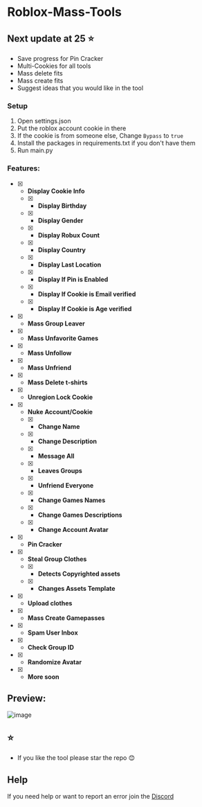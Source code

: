 # Roblox-Mass-Tools
## Next update at 25 ⭐
- Save progress for Pin Cracker
- Multi-Cookies for all tools
- Mass delete fits
- Mass create fits
- Suggest ideas that you would like in the tool

### Setup
1. Open settings.json
2. Put the roblox account cookie in there
3. If the cookie is from someone else, Change `Bypass` to `true`
4. Install the packages in requirements.txt if you don't have them
5. Run main.py
### Features:
- [x] - **Display Cookie Info**
  - [x] - **Display Birthday**
  - [x] - **Display Gender**
  - [x] - **Display Robux Count**
  - [x] - **Display Country**
  - [x] - **Display Last Location**
  - [x] - **Display If Pin is Enabled**
  - [x] - **Display If Cookie is Email verified**
  - [x] - **Display If Cookie is Age verified**
- [x] - **Mass Group Leaver**
- [x] - **Mass Unfavorite Games**
- [x] - **Mass Unfollow**
- [x] - **Mass Unfriend**
- [x] - **Mass Delete t-shirts**
- [x] - **Unregion Lock Cookie**
- [x] - **Nuke Account/Cookie**
  - [x] - **Change Name**
  - [x] - **Change Description**
  - [x] - **Message All**
  - [x] - **Leaves Groups**
  - [x] - **Unfriend Everyone**
  - [x] - **Change Games Names**
  - [x] - **Change Games Descriptions**
  - [x] - **Change Account Avatar**
- [x] - **Pin Cracker**
- [x] - **Steal Group Clothes**
  - [x] - **Detects Copyrighted assets**
  - [x] - **Changes Assets Template**
- [x] - **Upload clothes** 
- [x] - **Mass Create Gamepasses** 
- [x] - **Spam User Inbox** 
- [x] - **Check Group ID** 
- [x] - **Randomize Avatar** 
- [x] - **More soon** 

## Preview:
![image](https://github.com/Aspectise/Roblox-Mass-Tools/assets/90333100/b517218e-208d-48de-b529-5b7e88a7e8a9)

## ⭐
- If you like the tool please star the repo 😊

## Help
If you need help or want to report an error join the [Discord](https://discord.gg/deathsniper)

